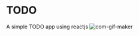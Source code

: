 # TODO
A simple TODO app using reactjs
![ com-gif-maker](https://user-images.githubusercontent.com/66976099/99188457-11a21a00-2782-11eb-9809-a3a6a4ff1cd7.gif)
